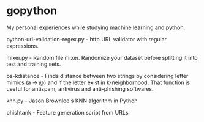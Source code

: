 # gopython

My personal experiences while studying machine learning and python.

python-url-validation-regex.py - http URL validator with regular expressions.

mixer.py - Random file mixer. Randomize your dataset before splitting it into test and training sets.

bs-kdistance - Finds distance between two strings by considering letter mimics (a -> @) and if the letter exist in k-neighborhood. That function is useful for antispam, antivirus and anti-phishing softwares.

knn.py - Jason Brownlee's KNN algorithm in Python

phishtank - Feature generation script from URLs


